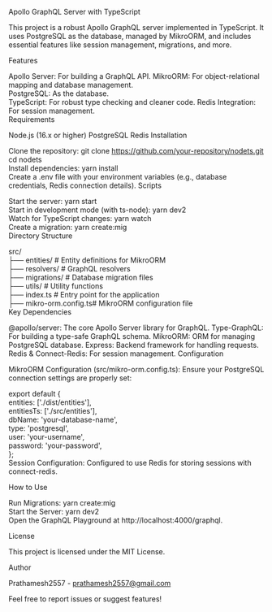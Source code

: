 Apollo GraphQL Server with TypeScript

This project is a robust Apollo GraphQL server implemented in TypeScript. It uses PostgreSQL as the database, managed by MikroORM, and includes essential features like session management, migrations, and more.

Features  

Apollo Server: For building a GraphQL API. 
MikroORM: For object-relational mapping and database management.   
PostgreSQL: As the database.  
TypeScript: For robust type checking and cleaner code. 
Redis Integration: For session management.  
Requirements   
 
Node.js (16.x or higher) 
PostgreSQL 
Redis
Installation

Clone the repository:
git clone https://github.com/your-repository/nodets.git  
cd nodets  
Install dependencies:
yarn install  
Create a .env file with your environment variables (e.g., database credentials, Redis connection details).
Scripts

Start the server:
yarn start  
Start in development mode (with ts-node):
yarn dev2  
Watch for TypeScript changes:
yarn watch  
Create a migration:
yarn create:mig  
Directory Structure

src/  
├── entities/          # Entity definitions for MikroORM  
├── resolvers/         # GraphQL resolvers  
├── migrations/        # Database migration files  
├── utils/             # Utility functions  
├── index.ts           # Entry point for the application  
├── mikro-orm.config.ts# MikroORM configuration file  
Key Dependencies

@apollo/server: The core Apollo Server library for GraphQL.
Type-GraphQL: For building a type-safe GraphQL schema.
MikroORM: ORM for managing PostgreSQL database.
Express: Backend framework for handling requests.
Redis & Connect-Redis: For session management.
Configuration

MikroORM Configuration (src/mikro-orm.config.ts):
Ensure your PostgreSQL connection settings are properly set:

export default {  
  entities: ['./dist/entities'],  
  entitiesTs: ['./src/entities'],  
  dbName: 'your-database-name',  
  type: 'postgresql',  
  user: 'your-username',  
  password: 'your-password',  
};  
Session Configuration:
Configured to use Redis for storing sessions with connect-redis.

How to Use

Run Migrations:
yarn create:mig  
Start the Server:
yarn dev2  
Open the GraphQL Playground at http://localhost:4000/graphql.


License

This project is licensed under the MIT License.

Author

Prathamesh2557 - prathamesh2557@gmail.com

Feel free to report issues or suggest features!






